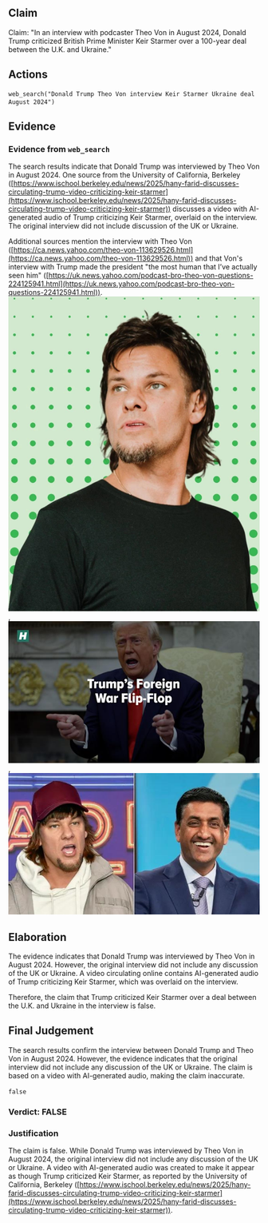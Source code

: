 ## Claim
Claim: "In an interview with podcaster Theo Von in August 2024, Donald Trump criticized British Prime Minister Keir Starmer over a 100-year deal between the U.K. and Ukraine."

## Actions
```
web_search("Donald Trump Theo Von interview Keir Starmer Ukraine deal August 2024")
```

## Evidence
### Evidence from `web_search`
The search results indicate that Donald Trump was interviewed by Theo Von in August 2024. One source from the University of California, Berkeley ([https://www.ischool.berkeley.edu/news/2025/hany-farid-discusses-circulating-trump-video-criticizing-keir-starmer](https://www.ischool.berkeley.edu/news/2025/hany-farid-discusses-circulating-trump-video-criticizing-keir-starmer)) discusses a video with AI-generated audio of Trump criticizing Keir Starmer, overlaid on the interview. The original interview did not include discussion of the UK or Ukraine.

Additional sources mention the interview with Theo Von ([https://ca.news.yahoo.com/theo-von-113629526.html](https://ca.news.yahoo.com/theo-von-113629526.html)) and that Von's interview with Trump made the president "the most human that I’ve actually seen him" ([https://uk.news.yahoo.com/podcast-bro-theo-von-questions-224125941.html](https://uk.news.yahoo.com/podcast-bro-theo-von-questions-224125941.html)). ![image 4357](media/2025-08-23_11-47-1755949623-906978.jpg), ![image 4358](media/2025-08-23_11-47-1755949626-668196.jpg), ![image 4359](media/2025-08-23_11-47-1755949630-891360.jpg)


## Elaboration
The evidence indicates that Donald Trump was interviewed by Theo Von in August 2024. However, the original interview did not include any discussion of the UK or Ukraine. A video circulating online contains AI-generated audio of Trump criticizing Keir Starmer, which was overlaid on the interview.

Therefore, the claim that Trump criticized Keir Starmer over a deal between the U.K. and Ukraine in the interview is false.


## Final Judgement
The search results confirm the interview between Donald Trump and Theo Von in August 2024. However, the evidence indicates that the original interview did not include any discussion of the UK or Ukraine. The claim is based on a video with AI-generated audio, making the claim inaccurate.

`false`

### Verdict: FALSE

### Justification
The claim is false. While Donald Trump was interviewed by Theo Von in August 2024, the original interview did not include any discussion of the UK or Ukraine. A video with AI-generated audio was created to make it appear as though Trump criticized Keir Starmer, as reported by the University of California, Berkeley ([https://www.ischool.berkeley.edu/news/2025/hany-farid-discusses-circulating-trump-video-criticizing-keir-starmer](https://www.ischool.berkeley.edu/news/2025/hany-farid-discusses-circulating-trump-video-criticizing-keir-starmer)).
